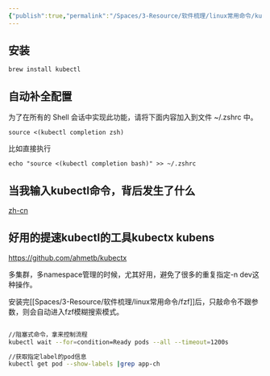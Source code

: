 ```yaml
---
{"publish":true,"permalink":"/Spaces/3-Resource/软件梳理/linux常用命令/kubectl.md","aliases":"kubernetes-cli","title":"kubectl","created":"2025-07-04","modified":"2025-07-04","published":"2025-07-11T15:32:47.388+08:00","cssclasses":""}
---
```



## 安装

```
brew install kubectl
```

## 自动补全配置

为了在所有的 Shell 会话中实现此功能，请将下面内容加入到文件 ~/.zshrc 中。

```
source <(kubectl completion zsh)
```

比如直接执行

```
echo "source <(kubectl completion bash)" >> ~/.zshrc
```

## 当我输入kubectl命令，背后发生了什么

[zh-cn](https://github.com/jamiehannaford/what-happens-when-k8s/tree/master/zh-cn)

## 好用的提速kubectl的工具kubectx kubens

https://github.com/ahmetb/kubectx

多集群，多namespace管理的时候，尤其好用，避免了很多的重复指定-n dev这种操作。

安装完[[Spaces/3-Resource/软件梳理/linux常用命令/fzf]]后，只敲命令不跟参数，则会自动进入fzf模糊搜索模式。

```bash
      
//阻塞式命令，拿来控制流程
kubectl wait --for=condition=Ready pods --all --timeout=1200s 

//获取指定label的pod信息
kubectl get pod --show-labels |grep app-ch

```